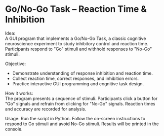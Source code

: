 # Go/No-Go Task – Reaction Time & Inhibition

Idea:  
A GUI program that implements a Go/No-Go Task, a classic cognitive neuroscience experiment to study inhibitory control and reaction time. Participants respond to "Go" stimuli and withhold responses to "No-Go" stimuli.

Objective:  
- Demonstrate understanding of response inhibition and reaction time.  
- Collect reaction time, correct responses, and inhibition errors.  
- Practice interactive GUI programming and cognitive task design.

How it works:  
The program presents a sequence of stimuli. Participants click a button for "Go" signals and refrain from clicking for "No-Go" signals. Reaction times and accuracy are recorded for analysis.

Usage: 
Run the script in Python. Follow the on-screen instructions to respond to Go stimuli and avoid No-Go stimuli. Results will be printed in the console.
